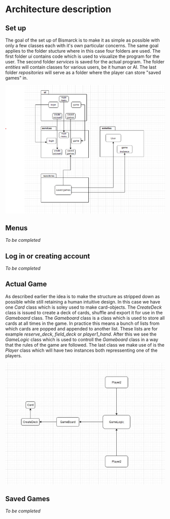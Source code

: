 # Architecture description

## Set up

The goal of the set up of Bismarck is to make it as simple as possible with only a few classes each with it's own particular concerns. The same goal applies to the folder stucture where in this case four folders are used. The first folder *ui* contains code which is used to visualize the program for the user. The second folder *services* is saved for the actual program. The folder *entities* will contain classes for various users, be it human or AI. The last folder *repositories* will serve as a folder where the player can store "saved games" in. 

![Stucture](./pictures/structure_diagram.png)

## Menus

*To be completed*

## Log in or creating account

*To be completed*

## Actual Game

As described earlier the idea is to make the structure as stripped down as possible while still retaining a human intuitive design. In this case we have one *Card* class which is soley used to make card-objects. The *CreateDeck* class is issued to create a deck of cards, shuffle and export it for use in the *Gameboard* class. The *Gameboard* class is a class which is used to store all cards at all times in the game. In practice this means a bunch of lists from which cards are popped and appended to another list. These lists are for example *reserve_deck*, *field_deck* or *player1_hand*. After this we see the *GameLogic* class which is used to controll the *Gameboard* class in a way that the rules of the game are followed. The last class we make use of is the *Player* class which will have two instances both repressenting one of the players.

![architecture](./pictures/bismarck_architecture.jpg)

## Saved Games

*To be completed*
